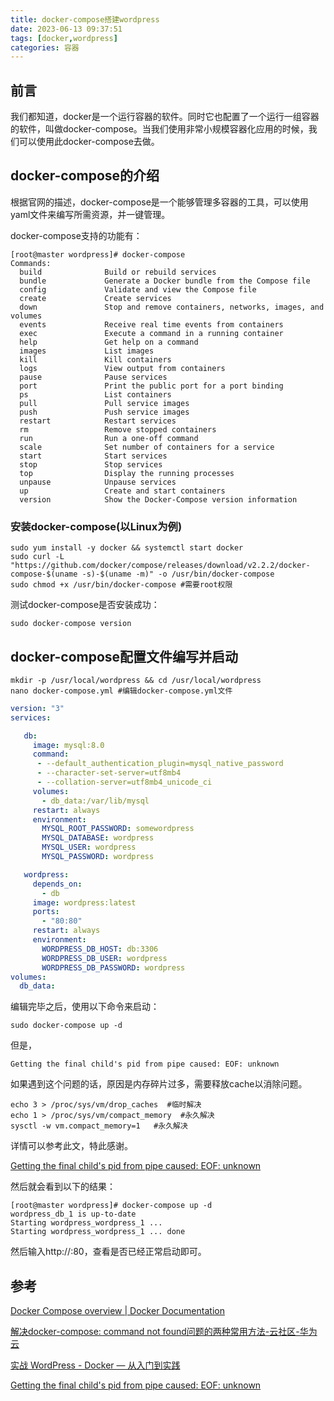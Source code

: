 ```yaml
---
title: docker-compose搭建wordpress
date: 2023-06-13 09:37:51
tags: [docker,wordpress]
categories: 容器
---
```




## 前言

我们都知道，docker是一个运行容器的软件。同时它也配置了一个运行一组容器的软件，叫做docker-compose。当我们使用非常小规模容器化应用的时候，我们可以使用此docker-compose去做。



## docker-compose的介绍

根据官网的描述，docker-compose是一个能够管理多容器的工具，可以使用yaml文件来编写所需资源，并一键管理。

docker-compose支持的功能有：

```shell
[root@master wordpress]# docker-compose
Commands:
  build              Build or rebuild services
  bundle             Generate a Docker bundle from the Compose file
  config             Validate and view the Compose file
  create             Create services
  down               Stop and remove containers, networks, images, and volumes
  events             Receive real time events from containers
  exec               Execute a command in a running container
  help               Get help on a command
  images             List images
  kill               Kill containers
  logs               View output from containers
  pause              Pause services
  port               Print the public port for a port binding
  ps                 List containers
  pull               Pull service images
  push               Push service images
  restart            Restart services
  rm                 Remove stopped containers
  run                Run a one-off command
  scale              Set number of containers for a service
  start              Start services
  stop               Stop services
  top                Display the running processes
  unpause            Unpause services
  up                 Create and start containers
  version            Show the Docker-Compose version information
```



### 安装docker-compose(以Linux为例)

```shell
sudo yum install -y docker && systemctl start docker
sudo curl -L "https://github.com/docker/compose/releases/download/v2.2.2/docker-compose-$(uname -s)-$(uname -m)" -o /usr/bin/docker-compose
sudo chmod +x /usr/bin/docker-compose #需要root权限
```

测试docker-compose是否安装成功：

```shell
sudo docker-compose version
```



## docker-compose配置文件编写并启动

```shell
mkdir -p /usr/local/wordpress && cd /usr/local/wordpress
nano docker-compose.yml #编辑docker-compose.yml文件
```

```yml
version: "3"
services:

   db:
     image: mysql:8.0
     command:
      - --default_authentication_plugin=mysql_native_password
      - --character-set-server=utf8mb4
      - --collation-server=utf8mb4_unicode_ci     
     volumes:
       - db_data:/var/lib/mysql
     restart: always
     environment:
       MYSQL_ROOT_PASSWORD: somewordpress
       MYSQL_DATABASE: wordpress
       MYSQL_USER: wordpress
       MYSQL_PASSWORD: wordpress

   wordpress:
     depends_on:
       - db
     image: wordpress:latest
     ports:
       - "80:80"
     restart: always
     environment:
       WORDPRESS_DB_HOST: db:3306
       WORDPRESS_DB_USER: wordpress
       WORDPRESS_DB_PASSWORD: wordpress
volumes:
  db_data:
```



编辑完毕之后，使用以下命令来启动：

```shell
sudo docker-compose up -d
```



但是，

```shell
Getting the final child's pid from pipe caused: EOF: unknown
```

如果遇到这个问题的话，原因是内存碎片过多，需要释放cache以消除问题。

```shell
echo 3 > /proc/sys/vm/drop_caches  #临时解决
echo 1 > /proc/sys/vm/compact_memory  #永久解决
sysctl -w vm.compact_memory=1   #永久解决
```

详情可以参考此文，特此感谢。

[Getting the final child's pid from pipe caused: EOF: unknown](https://www.jokerbai.com/archives/getting-the-final-childs-pid-from-pipe-caused)



然后就会看到以下的结果：

```shell
[root@master wordpress]# docker-compose up -d
wordpress_db_1 is up-to-date
Starting wordpress_wordpress_1 ...
Starting wordpress_wordpress_1 ... done
```



然后输入http://<ip>:80，查看是否已经正常启动即可。



## 参考

[Docker Compose overview | Docker Documentation](https://docs.docker.com/compose/)

[解决docker-compose: command not found问题的两种常用方法-云社区-华为云](https://bbs.huaweicloud.com/blogs/286823)

[实战 WordPress - Docker — 从入门到实践](https://yeasy.gitbook.io/docker_practice/compose/wordpress)

[Getting the final child's pid from pipe caused: EOF: unknown](https://www.jokerbai.com/archives/getting-the-final-childs-pid-from-pipe-caused)
